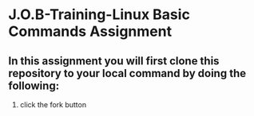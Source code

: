 # J.O.B-Training-Linux Basic Commands Assignment

## In this assignment you will first clone this repository to your local command by doing the following:
1) click the fork button 
